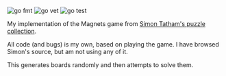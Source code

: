 ![go fmt](https://github.com/erikbryant/magnets/actions/workflows/fmt.yml/badge.svg)
![go vet](https://github.com/erikbryant/magnets/actions/workflows/vet.yml/badge.svg)
![go test](https://github.com/erikbryant/magnets/actions/workflows/test.yml/badge.svg)

My implementation of the Magnets game from [Simon Tatham's puzzle collection](http://www.chiark.greenend.org.uk/~sgtatham/puzzles/).

All code (and bugs) is my own, based on playing the game. I have browsed Simon's source, but am not using any of it.

This generates boards randomly and then attempts to solve them.
